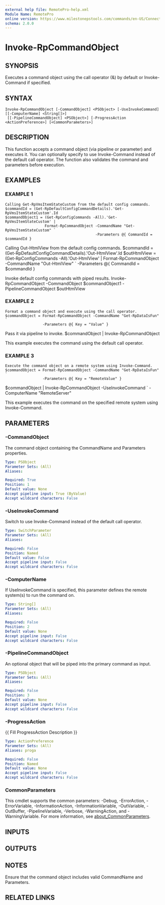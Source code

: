 ```yaml
---
external help file: RemotePro-help.xml
Module Name: RemotePro
online version: https://www.milestonepstools.com/commands/en-US/Connect-Vms/#description
schema: 2.0.0
---
```


# Invoke-RpCommandObject

## SYNOPSIS
Executes a command object using the call operator (&) by default or Invoke-Command if specified.

## SYNTAX

```
Invoke-RpCommandObject [-CommandObject] <PSObject> [-UseInvokeCommand] [[-ComputerName] <String[]>]
 [[-PipelineCommandObject] <PSObject>] [-ProgressAction <ActionPreference>] [<CommonParameters>]
```

## DESCRIPTION
This function accepts a command object (via pipeline or parameter) and executes
it.
You can optionally specify to use Invoke-Command instead of the default
call operator.
The function also validates the command and parameters before
execution.

## EXAMPLES

### EXAMPLE 1
```
Calling Get-RpVmsItemStateCustom from the default config commands.
$commandId = (Get-RpDefaultConfigCommandDetails).'Get-RpVmsItemStateCustom'.Id
$commandObject1 = (Get-RpConfigCommands -All).'Get-RpVmsItemStateCustom' |
                  Format-RpCommandObject -CommandName "Get-RpVmsItemStateCustom" `
                                         -Parameters @{ CommandId = $commandId }
```

Calling Out-HtmlView from the default config commands.
$commandId = (Get-RpDefaultConfigCommandDetails).'Out-HtmlView'.Id
$outHtmlView = (Get-RpConfigCommands -All).'Out-HtmlView' |
               Format-RpCommandObject -CommandName "Out-HtmlView" \`
                                      -Parameters @{ CommandId = $commandId }

Invoke default config commands with piped results.
Invoke-RpCommandObject -CommandObject $commandObject1 -PipelineCommandObject $outHtmlView

### EXAMPLE 2
```
Format a command object and execute using the call operator.
$commandObject = Format-RpCommandObject -CommandName "Get-RpDataIsFun" `
                 -Parameters @{ Key = "Value" }
```

Pass it via pipeline to invoke.
$commandObject | Invoke-RpCommandObject

This example executes the command using the default call operator.

### EXAMPLE 3
```
Execute the command object on a remote system using Invoke-Command.
$commandObject = Format-RpCommandObject -CommandName "Get-RpDataIsFun" `
                 -Parameters @{ Key = "RemoteValue" }
```

$commandObject | Invoke-RpCommandObject -UseInvokeCommand \`
                 -ComputerName "RemoteServer"

This example executes the command on the specified remote system using Invoke-Command.

## PARAMETERS

### -CommandObject
The command object containing the CommandName and Parameters properties.

```yaml
Type: PSObject
Parameter Sets: (All)
Aliases:

Required: True
Position: 1
Default value: None
Accept pipeline input: True (ByValue)
Accept wildcard characters: False
```

### -UseInvokeCommand
Switch to use Invoke-Command instead of the default call operator.

```yaml
Type: SwitchParameter
Parameter Sets: (All)
Aliases:

Required: False
Position: Named
Default value: False
Accept pipeline input: False
Accept wildcard characters: False
```

### -ComputerName
If UseInvokeCommand is specified, this parameter defines the remote system(s)
to run the command on.

```yaml
Type: String[]
Parameter Sets: (All)
Aliases:

Required: False
Position: 2
Default value: None
Accept pipeline input: False
Accept wildcard characters: False
```

### -PipelineCommandObject
An optional object that will be piped into the primary command as input.

```yaml
Type: PSObject
Parameter Sets: (All)
Aliases:

Required: False
Position: 3
Default value: None
Accept pipeline input: False
Accept wildcard characters: False
```

### -ProgressAction
{{ Fill ProgressAction Description }}

```yaml
Type: ActionPreference
Parameter Sets: (All)
Aliases: proga

Required: False
Position: Named
Default value: None
Accept pipeline input: False
Accept wildcard characters: False
```

### CommonParameters
This cmdlet supports the common parameters: -Debug, -ErrorAction, -ErrorVariable, -InformationAction, -InformationVariable, -OutVariable, -OutBuffer, -PipelineVariable, -Verbose, -WarningAction, and -WarningVariable. For more information, see [about_CommonParameters](http://go.microsoft.com/fwlink/?LinkID=113216).

## INPUTS

## OUTPUTS

## NOTES
Ensure that the command object includes valid CommandName and Parameters.

## RELATED LINKS
